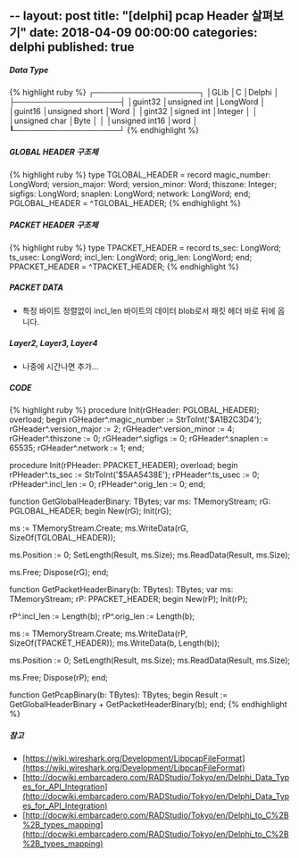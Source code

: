 --
layout: post
title:  "[delphi] pcap Header 살펴보기"
date:   2018-04-09 00:00:00
categories: delphi
published: true
---

##### Data Type
{% highlight ruby %}
┌───────────────────┐
│GLib     │C              │Delphi    │
├───────────────────┤
│guint32  │unsigned int   │LongWord  │
│guint16  │unsigned short │Word      │
│gint32   │signed int     │Integer   │
│         │unsigned char  │Byte      │
│         │unsigned int16 │word      │
┖───────────────────┘
{% endhighlight %}  


##### GLOBAL HEADER 구조체
{% highlight ruby %}
type
  TGLOBAL_HEADER = record
    magic_number: LongWord;
    version_major: Word;
    version_minor: Word;
    thiszone: Integer;
    sigfigs: LongWord;
    snaplen: LongWord;
    network: LongWord;
  end;
  PGLOBAL_HEADER = ^TGLOBAL_HEADER;
{% endhighlight %}  


##### PACKET HEADER 구조체
{% highlight ruby %}
type
  TPACKET_HEADER = record
    ts_sec: LongWord;
    ts_usec: LongWord;
    incl_len: LongWord;
    orig_len: LongWord;
  end;
  PPACKET_HEADER = ^TPACKET_HEADER;
{% endhighlight %}  


##### PACKET DATA
- 특정 바이트 정렬없이 incl_len 바이트의 데이터 blob로서 패킷 헤더 바로 뒤에 옵니다.  


##### Layer2, Layer3, Layer4
- 나중에 시간나면 추가...  


##### CODE
{% highlight ruby %}
procedure Init(rGHeader: PGLOBAL_HEADER); overload;
begin
  rGHeader^.magic_number := StrToInt('$A1B2C3D4');
  rGHeader^.version_major := 2;
  rGHeader^.version_minor := 4;
  rGHeader^.thiszone := 0;
  rGHeader^.sigfigs := 0;
  rGHeader^.snaplen := 65535;
  rGHeader^.network := 1;
end;

procedure Init(rPHeader: PPACKET_HEADER); overload;
begin
  rPHeader^.ts_sec := StrToInt('$5AA5438E');
  rPHeader^.ts_usec := 0;
  rPHeader^.incl_len := 0;
  rPHeader^.orig_len := 0;
end;

function GetGlobalHeaderBinary: TBytes;
var
  ms: TMemoryStream;
  rG: PGLOBAL_HEADER;
begin
  New(rG);
  Init(rG);

  ms := TMemoryStream.Create;
  ms.WriteData(rG, SizeOf(TGLOBAL_HEADER));

  ms.Position := 0;
  SetLength(Result, ms.Size);
  ms.ReadData(Result, ms.Size);

  ms.Free;
  Dispose(rG);
end;

function GetPacketHeaderBinary(b: TBytes): TBytes;
var
  ms: TMemoryStream;
  rP: PPACKET_HEADER;
begin
  New(rP);
  Init(rP);

  rP^.incl_len := Length(b);
  rP^.orig_len := Length(b);

  ms := TMemoryStream.Create;
  ms.WriteData(rP, SizeOf(TPACKET_HEADER));
  ms.WriteData(b, Length(b));

  ms.Position := 0;
  SetLength(Result, ms.Size);
  ms.ReadData(Result, ms.Size);

  ms.Free;
  Dispose(rP);
end;

function GetPcapBinary(b: TBytes): TBytes;
begin
  Result := GetGlobalHeaderBinary + GetPacketHeaderBinary(b);
end;
{% endhighlight %}  


##### 참고
- [https://wiki.wireshark.org/Development/LibpcapFileFormat](https://wiki.wireshark.org/Development/LibpcapFileFormat)
- [http://docwiki.embarcadero.com/RADStudio/Tokyo/en/Delphi_Data_Types_for_API_Integration](http://docwiki.embarcadero.com/RADStudio/Tokyo/en/Delphi_Data_Types_for_API_Integration)
- [http://docwiki.embarcadero.com/RADStudio/Tokyo/en/Delphi_to_C%2B%2B_types_mapping](http://docwiki.embarcadero.com/RADStudio/Tokyo/en/Delphi_to_C%2B%2B_types_mapping)
